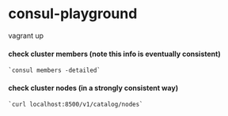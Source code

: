 # consul-playground

vagrant up

#### check cluster members (note this info is eventually consistent)
	`consul members -detailed`

#### check cluster nodes (in a strongly consistent way)
	`curl localhost:8500/v1/catalog/nodes`
